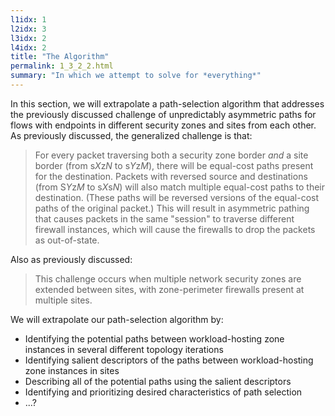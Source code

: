 ```yaml
---
l1idx: 1
l2idx: 3
l3idx: 2
l4idx: 2
title: "The Algorithm"
permalink: 1_3_2_2.html
summary: "In which we attempt to solve for *everything*"
---
```


In this section, we will extrapolate a path-selection algorithm that addresses the previously discussed challenge of unpredictably asymmetric paths for flows with endpoints in different security zones and sites from each other.  As previously discussed, the generalized challenge is that:

> For every packet traversing both a security zone border *and* a site border (from s*X*z*N* to s*Y*z*M*), there will be equal-cost paths present for the destination.  Packets with reversed source and destinations (from S*Y*z*M* to s*X*s*N*) will also match multiple equal-cost paths to their destination.  (These paths will be reversed versions of the equal-cost paths of the original packet.)    This will result in asymmetric pathing that causes packets in the same "session" to traverse different firewall instances, which will cause the firewalls to drop the packets as out-of-state.

Also as previously discussed:

> This challenge occurs when multiple network security zones are extended between sites, with zone-perimeter firewalls present at multiple sites.

We will extrapolate our path-selection algorithm by:
- Identifying the potential paths between workload-hosting zone instances in several different topology iterations
- Identifying salient descriptors of the paths between workload-hosting zone instances in sites
- Describing all of the potential paths using the salient descriptors
- Identifying and prioritizing desired characteristics of path selection
- ...?
